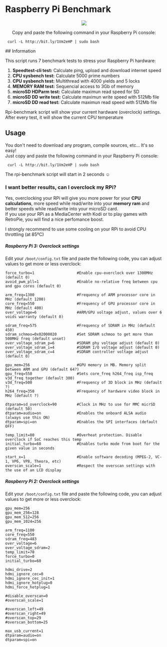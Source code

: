 # Raspberry Pi Benchmark

<p align="center"><img src="https://i.imgur.com/rgrumzQ.png"></p>

<p align="center">Copy and paste the following command in your Raspberry Pi console:

     curl -L http://bit.ly/1Vm2eHP | sudo bash
</p>
## Information

This script runs 7 benchmark tests to stress your Raspberry Pi hardware:

1. **Speedtest-cli test:** Calculate ping, upload and download internet speed
2. **CPU sysbench test:** Calculate 5000 prime numbers
3. **CPU sysbench test:** Multithread with 4000 yields and 5 locks
4. **MEMORY RAM test:** Sequencial access to 3Gb of memory
5. **microSD HDParm test:** Calculate maximun read speed for SD
6. **microSD DD write test:** Calculate maximun write speed with 512Mb file
7. **microSD DD read test:** Calculate maximun read speed with 512Mb file


Rpi-benchmark script will show your current hardware (overclock) settings. After every test, it will show the current CPU temperature




## Usage

You don't need to download any program, compile sources, etc... It's so easy!  
Just copy and paste the following command in your Raspberry Pi console:

     curl -L http://bit.ly/1Vm2eHP | sudo bash

The rpi-benchmark script will start in 2 seconds :relaxed:




### I want better results, can I overclock my RPi?

Yes, overclocking your RPi will give you more power for your **CPU calculations**, more speed while read/write into your **memory ram** and better speeds while read/write into your microSD card.  
If you use your RPi as a MediaCenter with Kodi or to play games with RetroPie, you will find a nice perfomance boost.

I strongly recommend to use some cooling on your RPi to avoid CPU throttling (at 85ºC)


##### Raspberry Pi 3: Overclock settings

Edit your `/boot/config.txt` file and paste the following code, you can adjust values to get more or less overclock:

    force_turbo=1                   #Enable cpu-overclock over 1300MHz (default 0)
    avoid_pwm_pll=1                 #Enable no-relative freq between cpu and gpu cores (default 0)
    
    arm_freq=1300                   #Frequency of ARM processor core in MHz (default 1200)
    core_freq=550                   #Frequency of GPU processor core in MHz (default 400)
    over_voltage=6                  #ARM/GPU voltage adjust, values over 6 voids warranty (default 0)
    
    sdram_freq=575                  #Frequency of SDRAM in MHz (default 450)
    sdram_schmoo=0x02000020         #Set SDRAM schmoo to get more than 500MHz freq (default unset)
    over_voltage_sdram_p=6          #SDRAM phy voltage adjust (default 0)
    over_voltage_sdram_i=4          #SDRAM I/O voltage adjust (default 0)
    over_voltage_sdram_c=4          #SDRAM controller voltage adjust (default 0)
    
    gpu_mem=256                     #GPU memory in MB. Memory split between ARM and GPU (default 64?)
    gpu_freq=550                    #Sets core_freq h264_freq isp_freq v3d_freq together (default 300)
    v3d_freq=500                    #Frequency of 3D block in MHz (default ?)
    h264_freq=350                   #Frequency of hardware video block in MHz (default ?)
    
    dtparam=sd_overclock=90         #Clock in MHz to use for MMC micrSD (default 50)
    dtparam=audio=on                #Enables the onboard ALSA audio (always use this ON)
    dtparam=spi=on                  #Enables the SPI interfaces (default OFF)
    
    temp_limit=80                   #Overheat protection. Disable overclock if SoC reaches this temp
    initial_turbo=60                #Enables turbo mode from boot for the given value in seconds
    
    start_x=1                       #Enable software decoding (MPEG-2, VC-1, VP6, VP8, Theora, etc)
    overscan_scale=1                #Respect the overscan settings with the use of an LCD display


##### Raspberry Pi 2: Overclock settings

Edit your `/boot/config.txt` file and paste the following code, you can adjust values to get more or less overclock:

    gpu_mem=256
    gpu_mem_256=128
    gpu_mem_512=256
    gpu_mem_1024=256
    
    arm_freq=1100
    core_freq=550
    sdram_freq=483
    over_voltage=6
    over_voltage_sdram=2
    temp_limit=70
    force_turbo=0
    initial_turbo=60
    
    hdmi_drive=2
    hdmi_ignore_cec=0
    hdmi_ignore_cec_init=1
    hdmi_ignore_hotplug=0
    hdmi_force_hotplug=1
    
    #disable_overscan=0
    #overscan_scale=1
    
    #overscan_left=49
    #overscan_right=49
    #overscan_top=29
    #overscan_bottom=25
    
    max_usb_current=1
    dtparam=audio=on
    dtparam=spi=on
